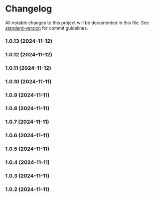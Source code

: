 # Changelog

All notable changes to this project will be documented in this file. See [standard-version](https://github.com/conventional-changelog/standard-version) for commit guidelines.

### 1.0.13 (2024-11-12)

### 1.0.12 (2024-11-12)

### 1.0.11 (2024-11-12)

### 1.0.10 (2024-11-11)

### 1.0.9 (2024-11-11)

### 1.0.8 (2024-11-11)

### 1.0.7 (2024-11-11)

### 1.0.6 (2024-11-11)

### 1.0.5 (2024-11-11)

### 1.0.4 (2024-11-11)

### 1.0.3 (2024-11-11)

### 1.0.2 (2024-11-11)
